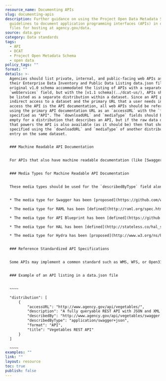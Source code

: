 ```yaml
---
resource_name: Documenting APIs
slug: documenting-apis
description: Further guidance on using the Project Open Data Metadata Schema
  guidelines to document application programming interfaces (APIs) in data.json
  files for hosting at agency.gov/data.
source: data.gov
category: Data standards
tags:
  - API
  - DCAT
  - Project Open Metadata Schema
  - open data
policy_tags: ""
format: ""
details: >-
  Agencies should list private, internal, and public-facing web APIs as part of
  their Enterprise Data Inventory and Public Data Listing data.json files. The
  original v1.0 schema accommodated the listing of APIs with a separate
  `webServices` field, but with the [v1.1 schema](../dcat-us/), APIs should now
  be listed as a separate distribution within a dataset. Since an API provides
  indirect access to a dataset and the primary URL that a user needs in order to
  access the API is the API documentation, all web APIs should be referenced
  using the primary API documentation URL as an `accessURL` with the `format`
  specified as "API". The `downloadURL` and `mediaType` fields should be left
  empty for a distribution that describes an API, but if the raw data download
  that powers the API is also available (as it should be) then that should be
  specified using the `downloadURL` and `mediaType` of another distribution
  entry on the same dataset.


  ### Machine Readable API Documentation


  For APIs that also have machine readable documentation (like [Swagger](https://github.com/swagger-api/swagger-spec#readme), [RAML](http://raml.org/), [API Blueprint](https://apiblueprint.org/), [HAL](http://stateless.co/hal_specification.html), [Hydra](http://www.w3.org/ns/hydra/spec/latest/core/), etc) it can be specified with `describedBy` and `describedByType`. The URL for the machine readable documentation should be specified by `describedBy` and `describedByType` should be a media type that identifies the format of the machine readable documentation.


  ### Media Types for Machine Readable API Documentation


  These media types should be used for the `describedByType` field along with the URL to the machine readable documentation itself using the `describedBy` field. This should not be confused with the `format` field which should be "API" for an API and `mediaType` which should be blank for an API.


  * The media type for Swagger has been [proposed](https://github.com/wordnik/swagger-spec/issues/110) as `application/swagger+json`

  * The media type for RAML has been [defined](http://raml.org/spec.html#overview) as `application/raml+yaml`

  * The media type for API Blueprint has been [defined](https://github.com/apiaryio/api-blueprint-ast#media-types) as `application/vnd.apiblueprint.ast` in abstract syntax tree form, plus others depending on the serialization

  * The media type for HAL has been [defined](http://stateless.co/hal_specification.html) as `application/hal+json` and `application/hal+xml` for the JSON and XML variants.

  * The media type for Hydra has been [proposed](http://www.w3.org/ns/hydra/spec/latest/core/#h3_adding-affordances-to-representations) as `application/ld+json` with `rel="http://www.w3.org/ns/hydra/core#apiDocumentation"` included in the `Link` HTTP header.


  ### Reference Standardized API Specifications


  Some APIs may implement a common standard such as WMS, WFS, or Open311. If this is an established standard, use the canonical URI for the standard as the value for the `conformsTo` field in the same distribution object where the API is listed.


  ### Example of an API listing in a data.json file


  ~~~~

  "distribution": [
      {
          "accessURL": "http://www.agency.gov/api/vegetables/",
          "description": "A fully queryable REST API with JSON and XML output",
          "describedBy": "http://www.agency.gov/api/vegetables/swagger.json",
          "describedByType": "application/swagger+json",
          "format": "API",
          "title": "Vegetables REST API"
      }
  ]

  ~~~~
examples: ""
link: ""
layout: resource
toc: true
publish: false
---
```


